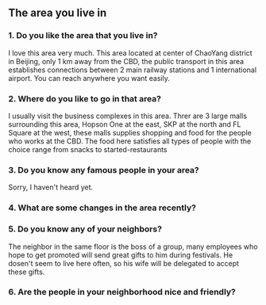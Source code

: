 ## The area you live in

### 1. Do you like the area that you live in?

I love this area very much. This area located at center of ChaoYang district in Beijing, only 1 km away from the CBD, the public transport in this area establishes connections between 2 main railway stations and 1 international airport. You can reach anywhere you want easily.

### 2. Where do you like to go in that area?

I usually visit the business complexes in this area. Threr are 3 large malls surrounding this area, Hopson One at the east,  SKP at the north and FL Square at the west, these malls supplies shopping and food for the people who works at the CBD. The food here satisfies all types of people with the choice range from snacks to started-restaurants

### 3. Do you know any famous people in your area?

Sorry, I haven't heard yet.

### 4. What are some changes in the area recently?

### 5. Do you know any of your neighbors?

The neighbor in the same floor is the boss of a group, many employees who hope to get promoted will send great gifts to him during festivals. He dosen't seem to live here often, so his wife will be delegated to accept these gifts.

### 6. Are the people in your neighborhood nice and friendly?